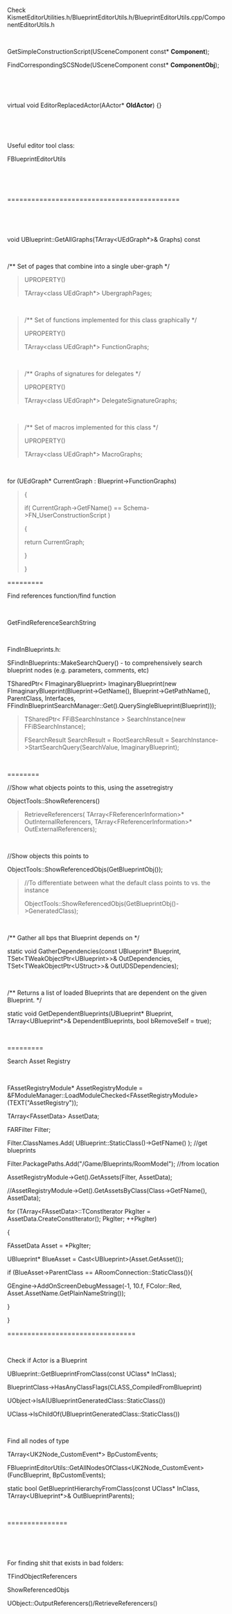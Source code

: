 Check KismetEditorUtilities.h/BlueprintEditorUtils.h/BlueprintEditorUtils.cpp/ComponentEditorUtils.h

 

GetSimpleConstructionScript(USceneComponent const\* **Component**);

FindCorrespondingSCSNode(USceneComponent const\* **ComponentObj**);

 

 

virtual void EditorReplacedActor(AActor\* **OldActor**) {}

 

 

Useful editor tool class:

FBlueprintEditorUtils

 

 

===========================================

 

 

void UBlueprint::GetAllGraphs(TArray&lt;UEdGraph\*&gt;& Graphs) const

 

/\*\* Set of pages that combine into a single uber-graph \*/

> UPROPERTY()
>
> TArray&lt;class UEdGraph\*&gt; UbergraphPages;

 

> /\*\* Set of functions implemented for this class graphically \*/
>
> UPROPERTY()
>
> TArray&lt;class UEdGraph\*&gt; FunctionGraphs;

 

> /\*\* Graphs of signatures for delegates \*/
>
> UPROPERTY()
>
> TArray&lt;class UEdGraph\*&gt; DelegateSignatureGraphs;

 

> /\*\* Set of macros implemented for this class \*/
>
> UPROPERTY()
>
> TArray&lt;class UEdGraph\*&gt; MacroGraphs;

 

for (UEdGraph\* CurrentGraph : Blueprint-&gt;FunctionGraphs)

> {
>
> if( CurrentGraph-&gt;GetFName() == Schema-&gt;FN\_UserConstructionScript )
>
> {
>
> return CurrentGraph;
>
> }
>
> }

=========

Find references function/find function

 

GetFindReferenceSearchString

 

FindInBlueprints.h:

SFindInBlueprints::MakeSearchQuery() - to comprehensively search blueprint nodes (e.g. parameters, comments, etc)

TSharedPtr&lt; FImaginaryBlueprint&gt; ImaginaryBlueprint(new FImaginaryBlueprint(Blueprint-&gt;GetName(), Blueprint-&gt;GetPathName(), ParentClass, Interfaces, FFindInBlueprintSearchManager::Get().QuerySingleBlueprint(Blueprint)));

> TSharedPtr&lt; FFiBSearchInstance &gt; SearchInstance(new FFiBSearchInstance);
>
> FSearchResult SearchResult = RootSearchResult = SearchInstance-&gt;StartSearchQuery(SearchValue, ImaginaryBlueprint);

 

========

//Show what objects points to this, using the assetregistry

ObjectTools::ShowReferencers()

> RetrieveReferencers( TArray&lt;FReferencerInformation&gt;\* OutInternalReferencers, TArray&lt;FReferencerInformation&gt;\* OutExternalReferencers);

 

//Show objects this points to

ObjectTools::ShowReferencedObjs(GetBlueprintObj());

> //To differentiate between what the default class points to vs. the instance
>
> ObjectTools::ShowReferencedObjs(GetBlueprintObj()-&gt;GeneratedClass);

 

/\*\* Gather all bps that Blueprint depends on \*/

static void GatherDependencies(const UBlueprint\* Blueprint, TSet&lt;TWeakObjectPtr&lt;UBlueprint&gt;&gt;& OutDependencies, TSet&lt;TWeakObjectPtr&lt;UStruct&gt;&gt;& OutUDSDependencies);

 

/\*\* Returns a list of loaded Blueprints that are dependent on the given Blueprint. \*/

static void GetDependentBlueprints(UBlueprint\* Blueprint, TArray&lt;UBlueprint\*&gt;& DependentBlueprints, bool bRemoveSelf = true);

 

=========

Search Asset Registry

 

FAssetRegistryModule\* AssetRegistryModule = &FModuleManager::LoadModuleChecked&lt;FAssetRegistryModule&gt;(TEXT("AssetRegistry"));

TArray&lt;FAssetData&gt; AssetData;

FARFilter Filter;

Filter.ClassNames.Add( UBlueprint::StaticClass()-&gt;GetFName() ); //get blueprints

Filter.PackagePaths.Add("/Game/Blueprints/RoomModel"); //from location

AssetRegistryModule-&gt;Get().GetAssets(Filter, AssetData);

//AssetRegistryModule-&gt;Get().GetAssetsByClass(Class-&gt;GetFName(), AssetData);

for (TArray&lt;FAssetData&gt;::TConstIterator PkgIter = AssetData.CreateConstIterator(); PkgIter; ++PkgIter)

{

FAssetData Asset = \*PkgIter;

UBlueprint\* BlueAsset = Cast&lt;UBlueprint&gt;(Asset.GetAsset());

if (BlueAsset-&gt;ParentClass == ARoomConnection::StaticClass()){

GEngine-&gt;AddOnScreenDebugMessage(-1, 10.f, FColor::Red, Asset.AssetName.GetPlainNameString());

}

}

================================

 

Check if Actor is a Blueprint

UBlueprint::GetBlueprintFromClass(const UClass\* InClass);

BlueprintClass-&gt;HasAnyClassFlags(CLASS\_CompiledFromBlueprint)

UObject-&gt;IsA(UBlueprintGeneratedClass::StaticClass())

UClass-&gt;IsChildOf(UBlueprintGeneratedClass::StaticClass())

 

Find all nodes of type

TArray&lt;UK2Node\_CustomEvent\*&gt; BpCustomEvents;

FBlueprintEditorUtils::GetAllNodesOfClass&lt;UK2Node\_CustomEvent&gt;(FuncBlueprint, BpCustomEvents);

static bool GetBlueprintHierarchyFromClass(const UClass\* InClass, TArray&lt;UBlueprint\*&gt;& OutBlueprintParents);

 

===============

 

 

For finding shit that exists in bad folders:

TFindObjectReferencers

ShowReferencedObjs

UObject::OutputReferencers()/RetrieveReferencers()
